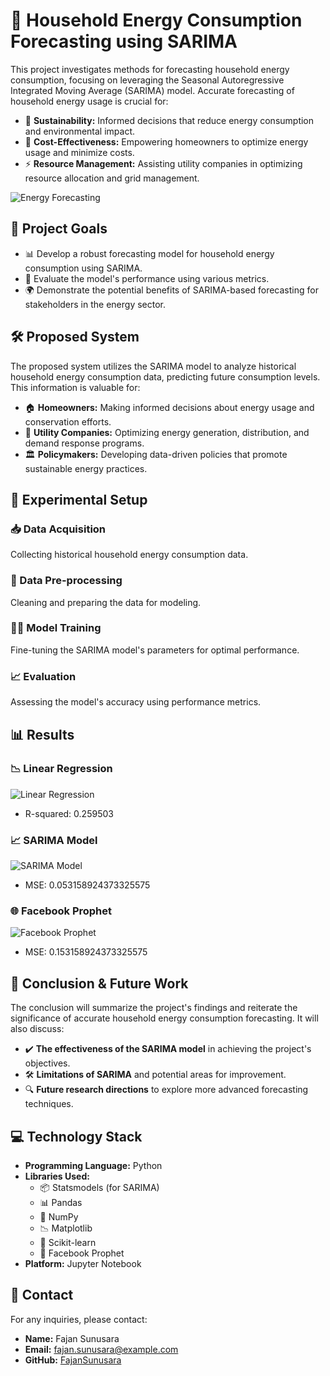 # 🏡 Household Energy Consumption Forecasting using SARIMA

This project investigates methods for forecasting household energy consumption, focusing on leveraging the Seasonal Autoregressive Integrated Moving Average (SARIMA) model. Accurate forecasting of household energy usage is crucial for:

* 🌱 **Sustainability:** Informed decisions that reduce energy consumption and environmental impact.
* 💸 **Cost-Effectiveness:** Empowering homeowners to optimize energy usage and minimize costs.
* ⚡ **Resource Management:** Assisting utility companies in optimizing resource allocation and grid management.

![Energy Forecasting](https://unsplash.com/photos/gMsnXqILjp4)

## 🎯 Project Goals

* 📊 Develop a robust forecasting model for household energy consumption using SARIMA.
* 🧪 Evaluate the model's performance using various metrics.
* 🌍 Demonstrate the potential benefits of SARIMA-based forecasting for stakeholders in the energy sector.

## 🛠️ Proposed System

The proposed system utilizes the SARIMA model to analyze historical household energy consumption data, predicting future consumption levels. This information is valuable for:

* 🏠 **Homeowners:** Making informed decisions about energy usage and conservation efforts.
* 🏢 **Utility Companies:** Optimizing energy generation, distribution, and demand response programs.
* 🏛️ **Policymakers:** Developing data-driven policies that promote sustainable energy practices.

## 🧩 Experimental Setup

### 📥 Data Acquisition
Collecting historical household energy consumption data.

### 🧹 Data Pre-processing
Cleaning and preparing the data for modeling.

### 🏋️‍♂️ Model Training
Fine-tuning the SARIMA model's parameters for optimal performance.

### 📈 Evaluation
Assessing the model's accuracy using performance metrics.

## 📊 Results

### 📉 Linear Regression
![Linear Regression](https://github.com/FajanSunusara/Household-Energy-Consumpition-Prediction-Using-Time-Series/assets/49346372/8d05dee3-1840-44ac-9e00-266b350d2bcb)
* R-squared: 0.259503

### 📈 SARIMA Model
![SARIMA Model](https://github.com/FajanSunusara/Household-Energy-Consumpition-Prediction-Using-Time-Series/assets/49346372/43b87543-50a8-419f-ac70-947e766c6d10)
* MSE: 0.053158924373325575

### 🌐 Facebook Prophet
![Facebook Prophet](https://github.com/FajanSunusara/Household-Energy-Consumpition-Prediction-Using-Time-Series/assets/49346372/97ae7a3a-bcbe-4c52-9eb9-cf8fc9ca88d5)
* MSE: 0.153158924373325575

## 📝 Conclusion & Future Work

The conclusion will summarize the project's findings and reiterate the significance of accurate household energy consumption forecasting. It will also discuss:

* ✔️ **The effectiveness of the SARIMA model** in achieving the project's objectives.
* 🛠️ **Limitations of SARIMA** and potential areas for improvement.
* 🔍 **Future research directions** to explore more advanced forecasting techniques.

## 💻 Technology Stack

* **Programming Language:** Python
* **Libraries Used:**
  * 📦 Statsmodels (for SARIMA)
  * 📊 Pandas
  * 🔢 NumPy
  * 📉 Matplotlib
  * 🧠 Scikit-learn
  * 🔮 Facebook Prophet
* **Platform:** Jupyter Notebook

## 📧 Contact

For any inquiries, please contact:

* **Name:** Fajan Sunusara
* **Email:** [fajan.sunusara@example.com](mailto:fajan.sunusara@example.com)
* **GitHub:** [FajanSunusara](https://github.com/FajanSunusara)
